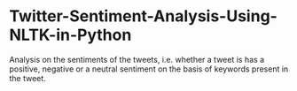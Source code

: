 # Twitter-Sentiment-Analysis-Using-NLTK-in-Python
Analysis on the sentiments of the tweets, i.e. whether a tweet is has a positive, negative or a neutral sentiment on the basis of keywords present in the tweet.
